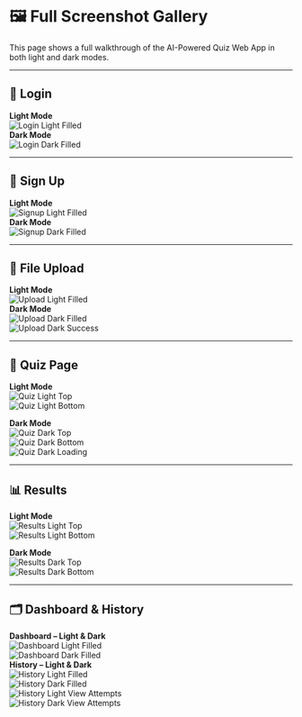 # 🖼️ Full Screenshot Gallery

This page shows a full walkthrough of the AI-Powered Quiz Web App in both light and dark modes.

---

## 🔐 Login
**Light Mode**  
![Login Light Filled](login_light_filled.png)  
**Dark Mode**  
![Login Dark Filled](login_dark_filled.png)

---

## 📝 Sign Up
**Light Mode**  
![Signup Light Filled](signup_light_filled.png)  
**Dark Mode**  
![Signup Dark Filled](signup_dark_filled.png)

---

## 📂 File Upload
**Light Mode**  
![Upload Light Filled](upload_light_filled.png)  
**Dark Mode**  
![Upload Dark Filled](upload_dark_filled.png)  
![Upload Dark Success](upload_dark_success.png)

---

## 🧠 Quiz Page
**Light Mode**  
![Quiz Light Top](quiz_light_filled_top.png)  
![Quiz Light Bottom](quiz_light_filled_bottom.png)

**Dark Mode**  
![Quiz Dark Top](quiz_dark_filled_top.png)  
![Quiz Dark Bottom](quiz_dark_filled_bottom.png)  
![Quiz Dark Loading](quiz_dark_filled_loading.png)

---

## 📊 Results
**Light Mode**  
![Results Light Top](results_light_filled_top.png)  
![Results Light Bottom](results_light_filled_bottom.png)

**Dark Mode**  
![Results Dark Top](results_dark_filled_top.png)  
![Results Dark Bottom](results_dark_filled_bottom.png)

---

## 🗂️ Dashboard & History
**Dashboard – Light & Dark**  
![Dashboard Light Filled](dashboard_light_filled.png)  
![Dashboard Dark Filled](dashboard_dark_filled.png)  
**History – Light & Dark**  
![History Light Filled](history_light_filled.png)  
![History Dark Filled](history_dark_filled.png)  
![History Light View Attempts](history_light_filled_view_attempts.png)  
![History Dark View Attempts](history_dark_filled_view_attempts.png)

